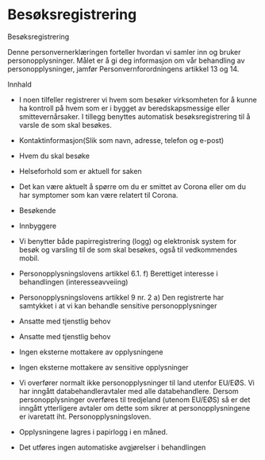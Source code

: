 # Besøksregistrering

Besøksregistrering

  

Denne personvernerklæringen forteller hvordan vi samler inn og bruker personopplysninger. Målet er å gi deg informasjon om vår behandling av personopplysninger, jamfør Personvernforordningens artikkel 13 og 14.

  

Innhald

*   I noen tilfeller registrerer vi hvem som besøker virksomheten for å kunne ha kontroll på hvem som er i bygget av beredskapsmessige eller smittevernårsaker. I tillegg benyttes automatisk besøksregistrering til å varsle de som skal besøkes.  
    
*   Kontaktinformasjon(Slik som navn, adresse, telefon og e-post)  
    
*   Hvem du skal besøke  
    
*   Helseforhold som er aktuell for saken  
    
*   Det kan være aktuelt å spørre om du er smittet av Corona eller om du har symptomer som kan være relatert til Corona.  
    
*   Besøkende  
    
*   Innbyggere  
    
*   Vi benytter både papirregistrering (logg) og elektronisk system for besøk og varsling til de som skal besøkes, også til vedkommendes mobil.  
    
*   Personopplysningslovens artikkel 6.1. f) Berettiget interesse i behandlingen (interesseavveiing)  
    
*   Personopplysningslovens artikkel 9 nr. 2 a) Den registrerte har samtykket i at vi kan behandle sensitive personopplysninger  
    
*   Ansatte med tjenstlig behov  
    
*   Ansatte med tjenstlig behov  
    
*   Ingen eksterne mottakere av opplysningene  
    
*   Ingen eksterne mottakere av sensitive opplysninger  
    
*   Vi overfører normalt ikke personopplysninger til land utenfor EU/EØS. Vi har inngått databehandleravtaler med alle databehandlere. Dersom personopplysninger overføres til tredjeland (utenom EU/EØS) så er det inngått ytterligere avtaler om dette som sikrer at personopplysningene er ivaretatt iht. Personopplysningsloven.  
    
*   Opplysningene lagres i papirlogg i en måned.  
    
*   Det utføres ingen automatiske avgjørelser i behandlingen